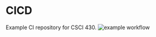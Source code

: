 # CICD
Example CI repository for CSCI 430.
![example workflow](https://github.com/AJblu/CICD/actions/workflows/main.yml/badge.svg)
